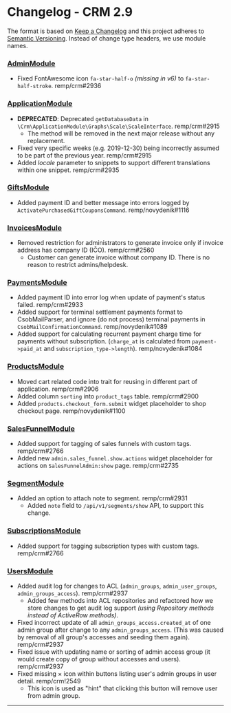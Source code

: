 # Changelog - CRM 2.9

The format is based on [Keep a Changelog](http://keepachangelog.com/) and this project adheres to [Semantic Versioning](http://semver.org/). Instead of change type headers, we use module names.

### [AdminModule]

- Fixed FontAwesome icon `fa-star-half-o` _(missing in v6)_ to `fa-star-half-stroke`. remp/crm#2936

### [ApplicationModule]

- **DEPRECATED**: Deprecated `getDatabaseData` in `\Crm\ApplicationModule\Graphs\Scale\ScaleInterface`. remp/crm#2915
    - The method will be removed in the next major release without any replacement.
- Fixed very specific weeks (e.g. 2019-12-30) being incorrectly assumed to be part of the previous year. remp/crm#2915
- Added _locale_ parameter to snippets to support different translations within one snippet. remp/crm#2935

### [GiftsModule]

- Added payment ID and better message into errors logged by `ActivatePurchasedGiftCouponsCommand`. remp/novydenik#1116

### [InvoicesModule]

- Removed restriction for administrators to generate invoice only if invoice address has company ID (IČO). remp/crm#2560
    - Customer can generate invoice without company ID. There is no reason to restrict admins/helpdesk.

### [PaymentsModule]

- Added payment ID into error log when update of payment's status failed. remp/crm#2933
- Added support for terminal settlement payments format to CsobMailParser, and ignore (do not process) terminal payments in `CsobMailConfirmationCommand`. remp/novydenik#1089
- Added support for calculating recurrent payment charge time for payments without subscription. (`charge_at` is calculated from `payment->paid_at` and `subscription_type->length`). remp/novydenik#1084

### [ProductsModule]

- Moved cart related code into trait for reusing in different part of application. remp/crm#2906
- Added column `sorting` into `product_tags` table. remp/crm#2900
- Added `products.checkout_form.submit` widget placeholder to shop checkout page. remp/novydenik#1100

### [SalesFunnelModule]

- Added support for tagging of sales funnels with custom tags. remp/crm#2766
- Added new `admin.sales_funnel.show.actions` widget placeholder for actions on `SalesFunnelAdmin:show` page. remp/crm#2735

### [SegmentModule]

- Added an option to attach note to segment. remp/crm#2931
    - Added `note` field to `/api/v1/segments/show` API, to support this change.

### [SubscriptionsModule]

- Added support for tagging subscription types with custom tags. remp/crm#2766

### [UsersModule]

- Added audit log for changes to ACL (`admin_groups`, `admin_user_groups`, `admin_groups_access`). remp/crm#2937
    - Added few methods into ACL repositories and refactored how we store changes to get audit log support _(using Repository methods instead of ActiveRow methods)_.
- Fixed incorrect update of all `admin_groups_access.created_at` of one admin group after change to any `admin_groups_access`. (This was caused by removal of all group's accesses and seeding them again). remp/crm#2937
- Fixed issue with updating name or sorting of admin access group (it would create copy of group without accesses and users). remp/crm#2937
- Fixed missing &times; icon within buttons listing user's admin groups in user detail. remp/crm!2549
    - This icon is used as "hint" that clicking this button will remove user from admin group.

---

[AdminModule]: https://github.com/remp2020/crm-admin-module/
[ApiModule]: https://github.com/remp2020/crm-api-module/
[AppleAppstoreModule]: https://github.com/remp2020/crm-apple-appstore-module
[ApplicationModule]: https://github.com/remp2020/crm-application-module/
[ClvModule]: https://github.com/remp2020/crm-clv-module/
[CouponModule]: https://github.com/remp2020/crm-coupon-module/
[DashboardModule]: https://github.com/remp2020/crm-dashboard-module/
[FamilyModule]: https://github.com/remp2020/crm-family-module/
[GiftsModule]: https://github.com/remp2020/crm-gifts-module/
[GooglePlayBillingModule]: https://github.com/remp2020/crm-google-play-billing-module/
[GoPayModule]: https://github.com/remp2020/crm-gopay-module
[InvoicesModule]: https://github.com/remp2020/crm-invoices-module/
[IssuesModule]: https://github.com/remp2020/crm-issues-module/
[OnboardingModule]: https://github.com/remp2020/crm-onboarding-module/
[PaymentsModule]: https://github.com/remp2020/crm-payments-module/
[PrintModule]: https://github.com/remp2020/crm-print-module/
[PrivatBankarModule]: https://github.com/remp2020/crm-privatbankar-module/
[ProductsModule]: https://github.com/remp2020/crm-products-module/
[RempCampaignModule]: https://github.com/remp2020/crm-remp-campaign-module/
[RempMailerModule]: https://github.com/remp2020/crm-remp-mailer-module/
[RempPythiaModule]: https://github.com/remp2020/crm-remp-pythia-module/
[SalesFunnelModule]: https://github.com/remp2020/crm-salesfunnel-module/
[ScenariosModule]: https://github.com/remp2020/crm-scenarios-module/
[SegmentModule]: https://github.com/remp2020/crm-segment-module/
[SlspSporopayModule]: https://github.com/remp2020/crm-slsp-sporopay-module/
[StripeModule]: https://github.com/remp2020/crm-stripe-module/
[SubscriptionsModule]: https://github.com/remp2020/crm-subscriptions-module/
[UpgradesModule]: https://github.com/remp2020/crm-upgrades-module
[UsersModule]: https://github.com/remp2020/crm-users-module/
[VubEplatbyModule]: https://github.com/remp2020/crm-vub-eplatby-module/
[WordpressModule]: https://github.com/remp2020/crm-wordpress-module/
[WalletPayModule]: https://github.com/remp2020/crm-wallet-pay-module/

[2.9.0]: https://gitlab.com/remp/crm/compare/2.8.0...2.9.0
